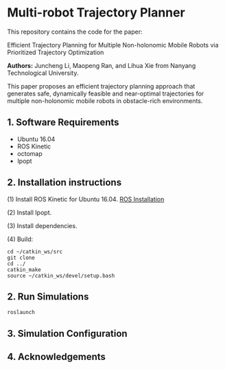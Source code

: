# Multi-robot Trajectory Planner

This repository contains the code for the paper:

Efficient Trajectory Planning for Multiple Non-holonomic Mobile Robots via Prioritized Trajectory Optimization

**Authors:** Juncheng Li, Maopeng Ran, and Lihua Xie from Nanyang Technological University.

This paper proposes an efficient trajectory planning approach that generates safe, dynamically feasible and near-optimal trajectories
for multiple non-holonomic mobile robots in obstacle-rich environments.

## 1. Software Requirements
* Ubuntu 16.04
* ROS Kinetic
* octomap
* Ipopt

## 2. Installation instructions

(1) Install ROS Kinetic for Ubuntu 16.04. 
[ROS Installation](http://wiki.ros.org/ROS/Installation)

(2) Install Ipopt.

(3) Install dependencies.

(4) Build:
```
cd ~/catkin_ws/src
git clone 
cd ../
catkin_make
source ~/catkin_ws/devel/setup.bash
```

## 2. Run Simulations
```
roslaunch 
```

## 3. Simulation Configuration


## 4. Acknowledgements

